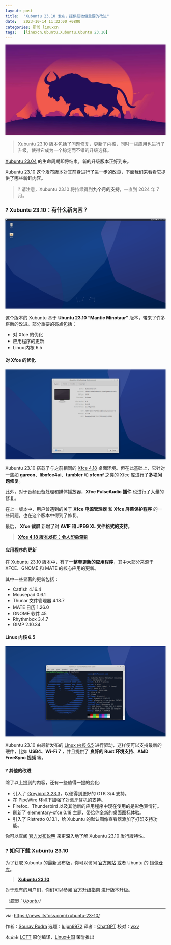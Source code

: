 ```yaml
---
layout: post
title:	"Xubuntu 23.10 发布，提供细微但重要的改进"
date:	2023-10-14 11:32:00 +0800 
categories:	新闻 linuxcn 
tags:	[linuxcn,Ubuntu,Xubuntu,Ubuntu 23.10]
---
```



![](/Asserts/Images/album/202310/14/113232y7wgzcj565q57cjl.jpg)



> 
> Xubuntu 23.10 版本包括了问题修复，更新了内核，同时一些应用也进行了升级，使得它成为一个稳定而不错的升级选择。
> 
> 
> 


[Xubuntu 23.04](https://news.itsfoss.com/xubuntu-23-04/) 的生命周期即将结束，新的升级版本正好到来。


Xubuntu 23.10 这个发布版本对其前身进行了进一步的改良，下面我们来看看它提供了哪些新鲜内容。



> 
> ? 请注意，Xubuntu 23.10 将持续得到**九个月的支持**，一直到 2024 年 7 月。
> 
> 
> 


### ? Xubuntu 23.10：有什么新内容？


![](/Asserts/Images/album/202310/14/113256ksis5yuijn594k0z.png)


这个版本的 Xubuntu 基于 **Ubuntu 23.10 “Mantic Minotaur”** 版本，带来了许多崭新的改进。部分重要的亮点包括：


* 对 Xfce 的优化
* 应用程序的更新
* Linux 内核 6.5


#### 对 Xfce 的优化


![](/Asserts/Images/album/202310/14/113257wmo2xp7pavi5q8os.png)


Xubuntu 23.10 搭载了与之前相同的 [Xfce 4.18](https://news.itsfoss.com/xfce-4-18-release/) 桌面环境。但在此基础上，它针对一些如 **garcon**、**libxfce4ui**、**tumbler** 和 **xfconf** 之类的 Xfce 库进行了**多项问题修复**。


此外，对于音频设备处理和媒体播放器，**Xfce PulseAudio 插件** 也进行了大量的修复。


在上一版本中，用户曾遇到的关于 **Xfce 电源管理器** 和 **Xfce 屏幕保护程序** 的一些问题，也在这个版本中得到了修复。


最后， **Xfce 截屏** 新增了对 **AVIF 和 JPEG XL 文件格式的支持**。



> 
> **[Xfce 4.18 版本发布：令人印象深刻](/article-15355-1.html)**
> 
> 
> 


#### 应用程序的更新


在 Xubuntu 23.10 版本中，有了**一整套更新的应用程序**，其中大部分来源于 XFCE、GNOME 和 MATE 的核心应用的更新。


其中一些显著的更新包括：


* Catfish 4.16.4
* Mousepad 0.6.1
* Thunar 文件管理器 4.18.7
* MATE 日历 1.26.0
* GNOME 软件 45
* Rhythmbox 3.4.7
* GIMP 2.10.34


#### Linux 内核 6.5


![](/Asserts/Images/album/202310/14/113257xhp69wts51y140mt.png)


Xubuntu 23.10 由最新发布的 [Linux 内核 6.5](https://news.itsfoss.com/linux-kernel-6-5-release/) 进行驱动，这样便可以支持最新的硬件，比如 **USB4、Wi-Fi 7** ，并且提供了 **良好的 Rust 环境支持**、**AMD FreeSync 视频** 等。


#### ?️ 其他的改进


除了以上提到的内容，还有一些值得一提的变化:


* 引入了 [Greybird 3.23.3](https://github.com/shimmerproject/Greybird/releases/tag/v3.23.3)，以便得到更好的 GTK 3/4 支持。
* 在 PipeWire 环境下加强了对蓝牙耳机的支持。
* Firefox、Thunderbird 以及其他新的应用程序中现在使用的是彩色表情符。
* 刷新了 [elementary-xfce 0.18](https://github.com/shimmerproject/elementary-xfce/releases/tag/v0.18) 主题，带给你全新的桌面图标体验。
* 引入了 Ristretto 0.13.1，给 Xubuntu 的默认图像查看器添加了打印支持功能。


你可以查阅 [官方发布说明](https://wiki.xubuntu.org/releases/23.10/release-notes) 来更深入地了解 Xubuntu 23.10 发行版特性。


### ? 如何下载 Xubuntu 23.10


为了获取 Xubuntu 的最新发布版，你可以访问 [官方网站](https://xubuntu.org/download/) 或者 Ubuntu 的 [镜像仓库](https://cdimage.ubuntu.com/xubuntu/releases/23.10/)。



> 
> **[Xubuntu 23.10](https://cdimage.ubuntu.com/xubuntu/releases/23.10/release/)**
> 
> 
> 


对于现有的用户们，你们可以参阅 [官方升级指南](https://docs.xubuntu.org/latest/user/C/migrating-upgrading.html) 进行版本升级。


*（题图：[Ubuntu](https://ubuntu.com/blog/into-the-labyrinth)）*




---


via: <https://news.itsfoss.com/xubuntu-23-10/>


作者：[Sourav Rudra](https://news.itsfoss.com/author/sourav/) 选题：[lujun9972](https://github.com/lujun9972) 译者：[ChatGPT](https://linux.cn/lctt/ChatGPT) 校对：[wxy](https://github.com/wxy)


本文由 [LCTT](https://github.com/LCTT/TranslateProject) 原创编译，[Linux中国](https://linux.cn/) 荣誉推出
